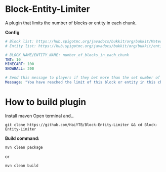 # Block-Entity-Limiter
A plugin that limits the number of blocks or entity in each chunk.

**Config**
```yaml
# Block list: https://hub.spigotmc.org/javadocs/bukkit/org/bukkit/Material.html
# Entity list: https://hub.spigotmc.org/javadocs/bukkit/org/bukkit/entity/package-summary.html

# BLOCK_NAME/ENTITY_NAME: number_of_blocks_in_each_chunk
TNT: 10
MINECART: 100
SNOWBALL: 200

# Send this message to players if they bet more than the set number of blocks
Message: "You have reached the limit of this block or entity in this chunk."
```

# How to build plugin
Install maven
Open terminal and...
```
git clone https://github.com/HaiYTB/Block-Entity-Limiter && cd Block-Entity-Limiter
```

**Build command:**
```
mvn clean package
```
or
```
mvn clean build
```

